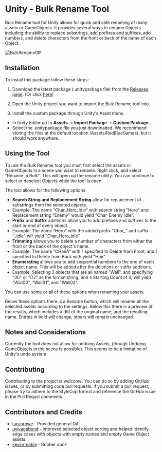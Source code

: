 # Unity - Bulk Rename Tool
Bulk Rename tool for Unity allows for quick and safe renaming of many assets or GameObjects. It provides several ways to rename Objects including the ability to replace substrings, add prefixes and suffixes, add numbers, and delete characters from the front or back of the name of each Object.

![BulkRenameGIF](https://github.com/redbluegames/unity-bulk-rename/blob/master/ReadMeImages/bulk_rename_gameobjects.gif)

## Installation
To install this package follow these steps:

1. Download the latest package (.unitypackage file) from the [Releases page](https://github.com/redbluegames/unity-bulk-rename/releases). (Or click [here](https://github.com/redbluegames/unity-bulk-rename/releases/download/1.2.0/BulkRename.unitypackage))

2. Open the Unity project you want to import the Bulk Rename tool into.

3. Install the custom package through Unity's Asset menu. 
  - In _Unity Editor_ go to **Assets** -> **Import Package** -> **Custom Package...**
  - Select the .unitypackage file you just downloaded. We recommend storing the files at the default location (Assets/RedBlueGames), but it should work anywhere.
  
## Using the Tool
To use the Bulk Rename tool you must first select the assets or GameObjects in a scene you want to rename. Right click, and select "Rename in Bulk". This will open up the rename utility. You can continue to select or deselect Objects while the tool is open.

The tool allows for the following options:
* **Search String and Replacement String** allow for replacement of substrings from the selected objects.
 * Example: The name "Char_Hero_Idle" with search string "Hero" and Replacement string "Enemy" would yield "Char_Enemy_Idle".
* **Prefix** and **Suffix** additions allow you to add prefixes and suffixes to the start or end of every object.
 * Example: The name "Hero" with the added prefix "Char_" and suffix "_Idle" will yield "Char_Hero_Idle"
* **Trimming** allows you to delete a number of characters from either the front or the back of the object's name.
 * Example: The name "CHairA" with 1 specified to Delete from Front, and 1 specified to Delete from Back with yield "Hair".
* **Enumerating** allows you to add sequential numbers to the end of each object name. This will be added after the deletions or suffix additions.
 * Example: Selecting 3 objects that are all named "Wall", and specifying "00" or "D2" as the format string, and a Starting Count of 0, will yield "Wall00", "Wall01", and "Wall02".

You can use some or all of these options when renaming your assets.

Below these options there is a Rename button, which will rename all the selected assets according to the settings. Below this there is a preview of the results, which includes a diff of the original name, and the resulting name. Entries in bold will change, others will remain unchanged.

## Notes and Considerations
Currently the tool does not allow for undoing Assets, (though Undoing GameObjects in the scene is possible). This seems to be a limitation of Unity's undo system.

## Contributing
Contributing to the project is welcome. You can do so by adding GitHub issues, or by submitting code pull requests. If you submit a pull request, please try to adhere to the StyleCop format and reference the GitHub issue in the Pull Requst comments.


## Contributors and Credits
- [lucasrowe](https://github.com/lucasrowe) - Provided general QA.
- [uvivagabond](https://github.com/uvivagabond) - Improved selected object sorting and helped identify edge cases with objects with empty names and empty Game Object assets. 
- [kevinrmabie](https://github.com/kevinrmabie) - Rubber duck
